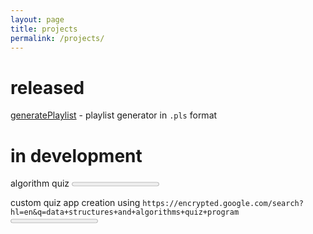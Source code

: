 ```yaml
---
layout: page
title: projects
permalink: /projects/
---
```


# released
[generatePlaylist](https://github.com/aaronpkelly/generatePlaylist) - playlist
generator in `.pls` format

# in development
algorithm quiz
<progress value="0" max="100"></progress>

custom quiz app creation using
`https://encrypted.google.com/search?hl=en&q=data+structures+and+algorithms+quiz+program`
<progress value="0" max="100"></progress>
